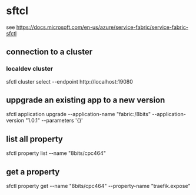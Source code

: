 # sftcl
see https://docs.microsoft.com/en-us/azure/service-fabric/service-fabric-sfctl


## connection to a cluster

### localdev cluster
sfctl cluster select --endpoint http://localhost:19080

## uppgrade an existing app to a new version
sfctl application upgrade --application-name "fabric:/8bits" --application-version "1.0.1"  --parameters '{}'

## list all property
sfctl property list --name "8bits/cpc464"


## get a property
sfctl property get  --name "8bits/cpc464" --property-name "traefik.expose"